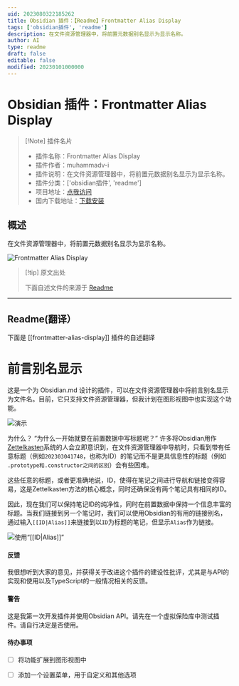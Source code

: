 ```yaml
---
uid: 2023080322185262
title: Obsidian 插件：【Readme】Frontmatter Alias Display
tags: ['obsidian插件', 'readme']
description: 在文件资源管理器中，将前置元数据别名显示为显示名称。
author: AI
type: readme
draft: false
editable: false
modified: 20230101000000
---
```


# Obsidian 插件：Frontmatter Alias Display

> [!Note] 插件名片
> - 插件名称：Frontmatter Alias Display
> - 插件作者：muhammadv-i
> - 插件说明：在文件资源管理器中，将前置元数据别名显示为显示名称。
> - 插件分类：['obsidian插件', 'readme']
> - 项目地址：[点我访问](https://github.com/muhammadv-i/obsidian-frontmatter-alias-display)
> - 国内下载地址：[下载安装](https://pkmer.cn/products/plugin/pluginMarket/?frontmatter-alias-display)

## 概述

在文件资源管理器中，将前置元数据别名显示为显示名称。

![Frontmatter Alias Display](https://cdn.pkmer.cn/covers/frontmatter-alias-display.gif!pkmer)

> [!tip] 原文出处
> 
>下面自述文件的来源于 [Readme](https://ghproxy.net/https://raw.githubusercontent.com/muhammadv-i/obsidian-frontmatter-alias-display/main/README.md)
> 

---

## Readme(翻译）

下面是 [[frontmatter-alias-display]] 插件的自述翻译


# 前言别名显示
这是一个为 Obsidian.md 设计的插件，可以在文件资源管理器中将前言别名显示为文件名。目前，它只支持文件资源管理器，但我计划在图形视图中也实现这个功能。

![演示](frontmatter-alias-display.gif)

为什么？
“为什么一开始就要在前置数据中写标题呢？”
许多将Obsidian用作[Zettelkasten](https://zettelkasten.de/)系统的人会立即意识到，在文件资源管理器中导航时，只看到带有任意标题（例如`202303041748`，也称为ID）的笔记而不是更具信息性的标题（例如` .prototype和.constructor之间的区别`）会有些困难。

这些任意的标题，或者更准确地说，ID，使得在笔记之间进行导航和链接变得容易，这是Zettelkasten方法的核心概念，同时还确保没有两个笔记具有相同的ID。

因此，现在我们可以保持笔记ID的纯净性，同时在前置数据中保持一个信息丰富的标题。当我们链接到另一个笔记时，我们可以使用Obsidian的有用的链接别名，通过输入`[[ID|Alias]]`来链接到以`ID`为标题的笔记，但显示`Alias`作为链接。

![使用“[[ID|Alias]]”](IDAlias.gif)

#### 反馈
我很想听到大家的意见，并获得关于改进这个插件的建设性批评，尤其是与API的实现和使用以及TypeScript的一般情况相关的反馈。

#### 警告
这是我第一次开发插件并使用Obsidian API。请先在一个虚拟保险库中测试插件。请自行决定是否使用。

#### 待办事项
- [ ] 将功能扩展到图形视图中
- [ ] 添加一个设置菜单，用于自定义和其他选项



